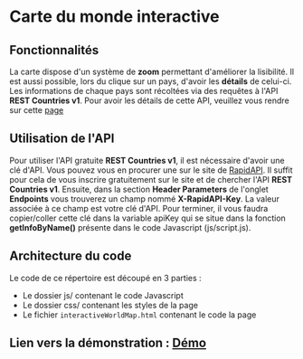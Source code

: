 # Carte du monde interactive
## Fonctionnalités

La carte dispose d'un système de **zoom** permettant d'améliorer la lisibilité.
Il est aussi possible, lors du clique sur un pays, d'avoir les **détails** de celui-ci.
Les informations de chaque pays sont récoltées via des requêtes à l'API **REST Countries v1**.
Pour avoir les détails de cette API, veuillez vous rendre sur cette [page](https://rapidapi.com/apilayernet/api/rest-countries-v1)

## Utilisation de l'API

Pour utiliser l'API gratuite **REST Countries v1**, il est nécessaire d'avoir une clé d'API. Vous pouvez vous en procurer une sur le site de [RapidAPI](https://rapidapi.com/). Il suffit pour cela de vous inscrire gratuitement sur le site et de chercher l'API **REST Countries v1**. Ensuite, dans la section **Header Parameters** de l'onglet **Endpoints** vous trouverez un champ nommé **X-RapidAPI-Key**. La valeur associée à ce champ est votre clé d'API. Pour terminer, il vous faudra copier/coller cette clé dans la variable apiKey qui se situe dans la fonction **getInfoByName()** présente dans le code Javascript (js/script.js).

## Architecture du code

Le code de ce répertoire est découpé en 3 parties :
- Le dossier js/ contenant le code Javascript
- Le dossier css/ contenant les styles de la page
- Le fichier `interactiveWorldMap.html` contenant le code la page

## Lien vers la démonstration : [Démo](https://jonathanrochelli.github.io/interactiveWorldMap/interactiveWorldMap.html)



